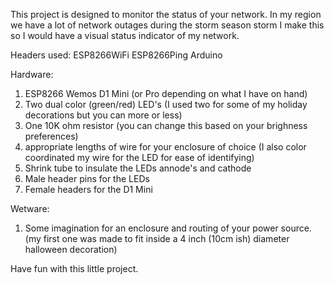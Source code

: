 This project is designed to monitor the status of your network.
In my region we have a lot of network outages during the storm season storm
I make this so I would have a visual status indicator of my network.

Headers used:
ESP8266WiFi
ESP8266Ping
Arduino

Hardware:
1. ESP8266 Wemos D1 Mini (or Pro depending on what I have on hand)
2. Two dual color (green/red) LED's
   (I used two for some of my holiday decorations but you can more or less)
3. One 10K ohm resistor (you can change this based on your brighness preferences)
4. appropriate lengths of wire for your enclosure of choice
   (I also color coordinated my wire for the LED for ease of identifying)
5. Shrink tube to insulate the LEDs annode's and cathode
6. Male header pins for the LEDs
7. Female headers for the D1 Mini

Wetware:
1. Some imagination for an enclosure and routing of your power source.
   (my first one was made to fit inside a 4 inch (10cm ish) diameter halloween decoration)

Have fun with this little project.